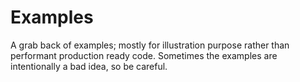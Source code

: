 # Examples

A grab back of examples; mostly for illustration purpose rather than performant production ready code.  Sometimes the examples are intentionally a bad idea, so be careful.
